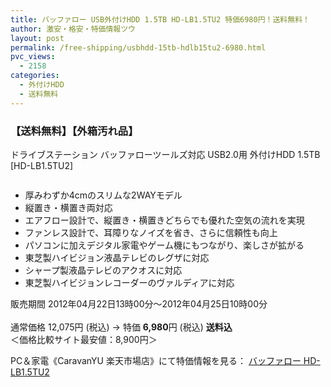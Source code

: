 ```yaml
---
title: バッファロー USB外付けHDD 1.5TB HD-LB1.5TU2 特価6980円！送料無料！
author: 激安・格安・特価情報ツウ
layout: post
permalink: /free-shipping/usbhdd-15tb-hdlb15tu2-6980.html
pvc_views:
  - 2158
categories:
  - 外付けHDD
  - 送料無料
---
```

### 【送料無料】【外箱汚れ品】  
ドライブステーション バッファローツールズ対応 USB2.0用 外付けHDD 1.5TB [HD-LB1.5TU2]

<div class="img-bg2 img_L">
  <a href="http://hb.afl.rakuten.co.jp/hgc/04661a9a.c55cae38.04661a9b.8fa689b1/?pc=http%3a%2f%2fitem.rakuten.co.jp%2fpc-express%2ft4981254548240%2f%3fscid%3daf_ich_link_img&#038;m=http%3a%2f%2fm.rakuten.co.jp%2fpc-express%2fi%2f10385411%2f" target="_blank"><img src="http://hbb.afl.rakuten.co.jp/hgb/?pc=http%3a%2f%2fthumbnail.image.rakuten.co.jp%2f%400_mall%2fpc-express%2fcabinet%2fbase%2ft-4981254548240.jpg%3f_ex%3d128x128&#038;m=http%3a%2f%2fthumbnail.image.rakuten.co.jp%2f%400_mall%2fpc-express%2fcabinet%2fbase%2ft-4981254548240.jpg" border="0" title="" alt="" /></a>
</div>

<!--more-->

  * 厚みわずか4cmのスリムな2WAYモデル
  * 縦置き・横置き両対応
  * エアフロー設計で、縦置き・横置きどちらでも優れた空気の流れを実現
  * ファンレス設計で、耳障りなノイズを省き、さらに信頼性も向上
  * パソコンに加えデジタル家電やゲーム機にもつながり、楽しさが拡がる
  * 東芝製ハイビジョン液晶テレビのレグザに対応
  * シャープ製液晶テレビのアクオスに対応
  * 東芝製ハイビジョンレコーダーのヴァルディアに対応

販売期間 2012年04月22日13時00分～2012年04月25日10時00分  
<br clear="all" />通常価格 12,075円 (税込) → 特価 <span class="tokka-price"><strong>6,980</strong></span>円 (税込) **送料込**  
＜価格比較サイト最安値：8,900円＞  
  
PC＆家電《CaravanYU 楽天市場店》にて特価情報を見る： <a href="http://hb.afl.rakuten.co.jp/hgc/04661a9a.c55cae38.04661a9b.8fa689b1/?pc=http%3a%2f%2fitem.rakuten.co.jp%2fpc-express%2ft4981254548240%2f%3fscid%3daf_ich_link_img&#038;m=http%3a%2f%2fm.rakuten.co.jp%2fpc-express%2fi%2f10385411%2f" target="_blank"><span class="fs150p">バッファロー HD-LB1.5TU2</span></a>
